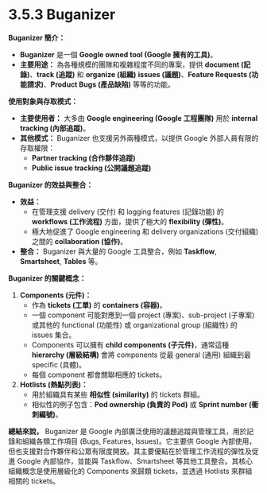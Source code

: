 # 3.5.3 Buganizer

**Buganizer 簡介：**

- **Buganizer** 是一個 **Google owned tool (Google 擁有的工具)**。
- **主要用途：** 為各種規模的團隊和複雜程度不同的專案，提供 **document (記錄)**、**track (追蹤)** 和 **organize (組織)** **issues (議題)**、**Feature Requests (功能請求)**、**Product Bugs (產品缺陷)** 等等的功能。

**使用對象與存取模式：**

- **主要使用者：** 大多由 **Google engineering (Google 工程團隊)** 用於 **internal tracking (內部追蹤)**。
- **其他模式：** Buganizer 也支援另外兩種模式，以提供 Google 外部人員有限的存取權限：
    - **Partner tracking (合作夥伴追蹤)**
    - **Public issue tracking (公開議題追蹤)**

**Buganizer 的效益與整合：**

- **效益：**
    - 在管理支援 delivery (交付) 和 logging features (記錄功能) 的 **workflows (工作流程)** 方面，提供了極大的 **flexibility (彈性)**。
    - 極大地促進了 Google engineering 和 delivery organizations (交付組織) 之間的 **collaboration (協作)**。
- **整合：** Buganizer 與大量的 Google 工具整合，例如 **Taskflow**, **Smartsheet**, **Tables** 等。

**Buganizer 的關鍵概念：**

1. **Components (元件)：**
    - 作為 **tickets (工單)** 的 **containers (容器)**。
    - 一個 component 可能對應到一個 project (專案)、sub-project (子專案) 或其他的 functional (功能性) 或 organizational group (組織性) 的 issues 集合。
    - Components 可以擁有 **child components (子元件)**，通常這種 **hierarchy (層級結構)** 會將 components 從最 general (通用) 組織到最 specific (具體)。
    - 每個 component 都會關聯相應的 tickets。
2. **Hotlists (熱點列表)：**
    - 用於組織具有某些 **相似性 (similarity)** 的 tickets 群組。
    - 相似性的例子包含：**Pod ownership (負責的 Pod)** 或 **Sprint number (衝刺編號)**。

**總結來說，** Buganizer 是 Google 內部廣泛使用的議題追蹤與管理工具，用於記錄和組織各類工作項目 (Bugs, Features, Issues)。它主要供 Google 內部使用，但也支援對合作夥伴和公眾有限度開放。其主要優點在於管理工作流程的彈性及促進 Google 內部協作，並能與 Taskflow、Smartsheet 等其他工具整合。其核心組織概念是使用層級化的 Components 來歸類 tickets，並透過 Hotlists 來群組相關的 tickets。